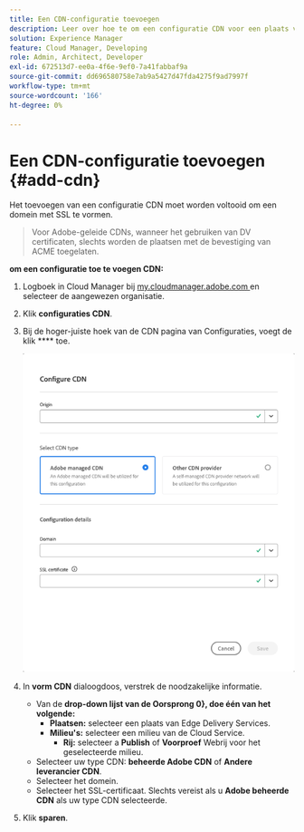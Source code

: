 ```yaml
---
title: Een CDN-configuratie toevoegen
description: Leer over hoe te om een configuratie CDN voor een plaats van Edge Delivery of een milieu van Cloud Manager toe te voegen.
solution: Experience Manager
feature: Cloud Manager, Developing
role: Admin, Architect, Developer
exl-id: 672513d7-ee0a-4f6e-9ef0-7a41fabbaf9a
source-git-commit: dd696580758e7ab9a5427d47fda4275f9ad7997f
workflow-type: tm+mt
source-wordcount: '166'
ht-degree: 0%

---
```


# Een CDN-configuratie toevoegen {#add-cdn}

Het toevoegen van een configuratie CDN moet worden voltooid om een domein met SSL te vormen.

>
>
>Voor Adobe-geleide CDNs, wanneer het gebruiken van DV certificaten, slechts worden de plaatsen met de bevestiging van ACME toegelaten.

**om een configuratie toe te voegen CDN:**

1. Logboek in Cloud Manager bij [ my.cloudmanager.adobe.com ](https://my.cloudmanager.adobe.com/) en selecteer de aangewezen organisatie.

1. Klik **configuraties CDN**.

1. Bij de hoger-juiste hoek van de CDN pagina van Configuraties, voegt de klik **** toe.

   ![ vorm CDN dialoogdoos ](/help/implementing/cloud-manager/assets/configure-cdn-dialog.png)

1. In **vorm CDN** dialoogdoos, verstrek de noodzakelijke informatie.

   * Van de **drop-down lijst van de Oorsprong 0}, doe één van het volgende:**
      * **Plaatsen:** selecteer een plaats van Edge Delivery Services.
      * **Milieu&#39;s:** selecteer een milieu van de Cloud Service.
         * **Rij:** selecteer a **Publish** of **Voorproef** Webrij voor het geselecteerde milieu.
   * Selecteer uw type CDN: **beheerde Adobe CDN** of **Andere leverancier CDN**.
   * Selecteer het domein.
   * Selecteer het SSL-certificaat. Slechts vereist als u **Adobe beheerde CDN** als uw type CDN selecteerde.

1. Klik **sparen**.
